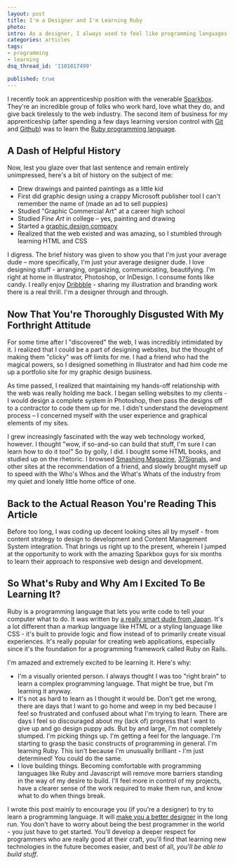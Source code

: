 ```yaml
---
layout: post
title: I'm a Designer and I'm Learning Ruby
photo:
intro: As a designer, I always used to feel like programming languages were off-limits to me. Recently though, I've been studying Ruby - and acquiring a particular fondness for programming.
categories: articles
tags:
- programming
- learning
dsq_thread_id: '1101017499'

published: true
---
```


I recently took an apprenticeship position with the venerable <a href="http://seesparkbox.com">Sparkbox</a>. They're an incredible group of folks who work hard, love what they do, and give back tirelessly to the web industry. The second item of business for my apprenticeship (after spending a few days learning version control with <a title="Git source control" href="http://git-scm.com/">Git</a> and <a title="Github" href="https://github.com/">Github</a>) was to learn the <a title="Ruby" href="http://www.ruby-lang.org/">Ruby programming language</a>.

##  A Dash of Helpful History

Now, lest you glaze over that last sentence and remain entirely unimpressed, here's a bit of history on the subject of me:

* Drew drawings and painted paintings as a little kid
* First did graphic design using a crappy Microsoft publisher tool I can't remember the name of (made an ad to sell puppies)
* Studied "Graphic Commercial Art" at a career high school
* Studied *Fine Art* in college – yes, painting and drawing
* Started a [graphic design company](http://sturdy.co)
* Realized that the web existed and was amazing, so I stumbled through learning HTML and CSS

I digress. The brief history was given to show you that I'm just your average dude – more specifically, I'm just your average designer dude. I love designing stuff - arranging, organizing, communicating, beautifying. I'm right at home in Illustrator, Photoshop, or InDesign. I consume fonts like candy. I really enjoy <a href="http://dribbble.com/neilrenicker">Dribbble</a> - sharing my illustration and branding work there is a real thrill. I'm a designer through and through.

## Now That You're Thoroughly Disgusted With My Forthright Attitude

For some time after I "discovered" the web, I was incredibly intimidated by it. I realized that I could be a part of designing websites, but the thought of making them "clicky" was off limits for me. I had a friend who had the magical powers, so I designed something in Illustrator and had him code me up a portfolio site for my graphic design business.

As time passed, I realized that maintaining my hands-off relationship with the web was really holding me back. I began selling websites to my clients - I would design a complete system in Photoshop, then pass the designs off to a contractor to code them up for me. I didn't understand the development process – I concerned myself with the user experience and graphical elements of my sites.

I grew increasingly fascinated with the way web technology worked, however. I thought "wow, if so-and-so can build that stuff, I'm sure I can learn how to do it too!" So by golly, I did. I bought some HTML books, and studied up on the rhetoric. I browsed <a href="http://www.smashingmagazine.com/">Smashing Magazine</a>, <a href="http://37Signals.com">37Signals</a>, and other sites at the recommendation of a friend, and slowly brought myself up to speed with the Who's Whos and the What's Whats of the industry from my quiet and lonely little home office of one.

## Back to the Actual Reason You're Reading This Article

Before too long, I was coding up decent looking sites all by myself - from content strategy to design to development and Content Management System integration. That brings us right up to the present, wherein I jumped at the opportunity to work with the amazing Sparkbox guys for six months to learn their approach to responsive web design and development.

## So What's Ruby and Why Am I Excited To Be Learning It?

Ruby is a programming language that lets you write code to tell your computer what to do. It was written by <a href="http://en.wikipedia.org/wiki/Yukihiro_Matsumoto">a really smart dude from Japan</a>. It's a lot different than a markup language like HTML or a styling language like CSS - it's built to provide logic and flow instead of to primarily create visual experiences. It's really popular for creating web applications, especially since it's the foundation for a programming framework called Ruby on Rails.

I'm amazed and extremely excited to be learning it. Here's why:

* I'm a visually oriented person. I always thought I was too "right brain" to learn a complex programming language. That might be true, but I'm learning it anyway.
* It's not as hard to learn as I thought it would be. Don't get me wrong, there are days that I want to go home and weep in my bed because I feel so frustrated and confused about what I'm trying to learn. There are days I feel so discouraged about my (lack of) progress that I want to give up and go design puppy ads. But by and large, I'm not completely stumped. I'm picking things up. I'm getting a feel for the language. I'm starting to grasp the basic constructs of programming in general. I'm learning Ruby. This isn't because I'm unusually brilliant - I'm just determined! You could do the same.
* I love building things. Becoming comfortable with programming languages like Ruby and Javascript will remove more barriers standing in the way of my desire to build. I'll feel more in control of my projects, have a clearer sense of the work required to make them run, and know what to do when things break.

I wrote this post mainly to encourage you (if you're a designer) to try to learn a programming language. It will <a title="Learning Rails Made Me a Better Designer" href="http://37signals.com/svn/posts/3451-learning-rails-made-me-a-better-designer">make you a better designer</a> in the long run. You don't have to worry about being the best programmer in the world - you just have to get started. You'll develop a deeper respect for programmers who are really good at their craft, you'll find that learning new technologies in the future becomes easier, and best of all, *you'll be able to build stuff*.